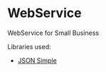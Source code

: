 WebService
==========

WebService for Small Business

Libraries used:

* [JSON Simple](http://code.google.com/p/json-simple/)
